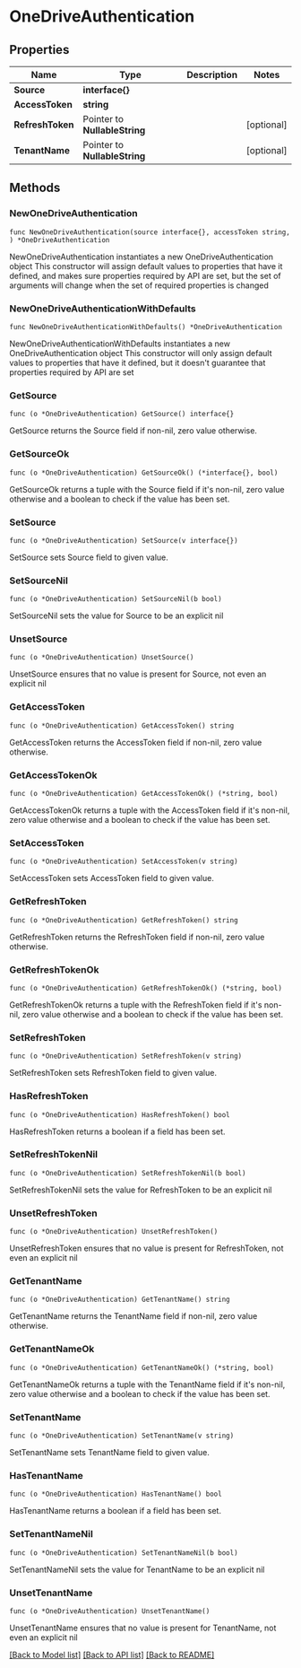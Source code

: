 # OneDriveAuthentication

## Properties

Name | Type | Description | Notes
------------ | ------------- | ------------- | -------------
**Source** | **interface{}** |  | 
**AccessToken** | **string** |  | 
**RefreshToken** | Pointer to **NullableString** |  | [optional] 
**TenantName** | Pointer to **NullableString** |  | [optional] 

## Methods

### NewOneDriveAuthentication

`func NewOneDriveAuthentication(source interface{}, accessToken string, ) *OneDriveAuthentication`

NewOneDriveAuthentication instantiates a new OneDriveAuthentication object
This constructor will assign default values to properties that have it defined,
and makes sure properties required by API are set, but the set of arguments
will change when the set of required properties is changed

### NewOneDriveAuthenticationWithDefaults

`func NewOneDriveAuthenticationWithDefaults() *OneDriveAuthentication`

NewOneDriveAuthenticationWithDefaults instantiates a new OneDriveAuthentication object
This constructor will only assign default values to properties that have it defined,
but it doesn't guarantee that properties required by API are set

### GetSource

`func (o *OneDriveAuthentication) GetSource() interface{}`

GetSource returns the Source field if non-nil, zero value otherwise.

### GetSourceOk

`func (o *OneDriveAuthentication) GetSourceOk() (*interface{}, bool)`

GetSourceOk returns a tuple with the Source field if it's non-nil, zero value otherwise
and a boolean to check if the value has been set.

### SetSource

`func (o *OneDriveAuthentication) SetSource(v interface{})`

SetSource sets Source field to given value.


### SetSourceNil

`func (o *OneDriveAuthentication) SetSourceNil(b bool)`

 SetSourceNil sets the value for Source to be an explicit nil

### UnsetSource
`func (o *OneDriveAuthentication) UnsetSource()`

UnsetSource ensures that no value is present for Source, not even an explicit nil
### GetAccessToken

`func (o *OneDriveAuthentication) GetAccessToken() string`

GetAccessToken returns the AccessToken field if non-nil, zero value otherwise.

### GetAccessTokenOk

`func (o *OneDriveAuthentication) GetAccessTokenOk() (*string, bool)`

GetAccessTokenOk returns a tuple with the AccessToken field if it's non-nil, zero value otherwise
and a boolean to check if the value has been set.

### SetAccessToken

`func (o *OneDriveAuthentication) SetAccessToken(v string)`

SetAccessToken sets AccessToken field to given value.


### GetRefreshToken

`func (o *OneDriveAuthentication) GetRefreshToken() string`

GetRefreshToken returns the RefreshToken field if non-nil, zero value otherwise.

### GetRefreshTokenOk

`func (o *OneDriveAuthentication) GetRefreshTokenOk() (*string, bool)`

GetRefreshTokenOk returns a tuple with the RefreshToken field if it's non-nil, zero value otherwise
and a boolean to check if the value has been set.

### SetRefreshToken

`func (o *OneDriveAuthentication) SetRefreshToken(v string)`

SetRefreshToken sets RefreshToken field to given value.

### HasRefreshToken

`func (o *OneDriveAuthentication) HasRefreshToken() bool`

HasRefreshToken returns a boolean if a field has been set.

### SetRefreshTokenNil

`func (o *OneDriveAuthentication) SetRefreshTokenNil(b bool)`

 SetRefreshTokenNil sets the value for RefreshToken to be an explicit nil

### UnsetRefreshToken
`func (o *OneDriveAuthentication) UnsetRefreshToken()`

UnsetRefreshToken ensures that no value is present for RefreshToken, not even an explicit nil
### GetTenantName

`func (o *OneDriveAuthentication) GetTenantName() string`

GetTenantName returns the TenantName field if non-nil, zero value otherwise.

### GetTenantNameOk

`func (o *OneDriveAuthentication) GetTenantNameOk() (*string, bool)`

GetTenantNameOk returns a tuple with the TenantName field if it's non-nil, zero value otherwise
and a boolean to check if the value has been set.

### SetTenantName

`func (o *OneDriveAuthentication) SetTenantName(v string)`

SetTenantName sets TenantName field to given value.

### HasTenantName

`func (o *OneDriveAuthentication) HasTenantName() bool`

HasTenantName returns a boolean if a field has been set.

### SetTenantNameNil

`func (o *OneDriveAuthentication) SetTenantNameNil(b bool)`

 SetTenantNameNil sets the value for TenantName to be an explicit nil

### UnsetTenantName
`func (o *OneDriveAuthentication) UnsetTenantName()`

UnsetTenantName ensures that no value is present for TenantName, not even an explicit nil

[[Back to Model list]](../README.md#documentation-for-models) [[Back to API list]](../README.md#documentation-for-api-endpoints) [[Back to README]](../README.md)


